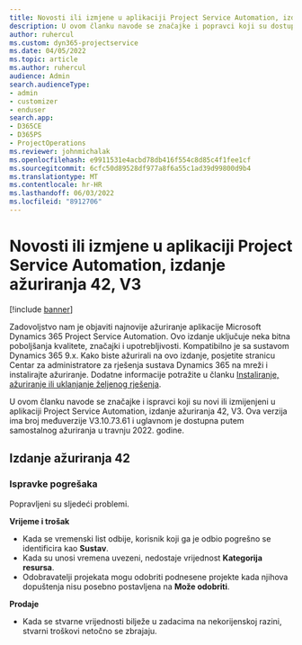 ```yaml
---
title: Novosti ili izmjene u aplikaciji Project Service Automation, izdanje ažuriranja 42, V3
description: U ovom članku navode se značajke i popravci koji su dostupni u aplikaciji Microsoft Dynamics 365 Project Service Automation, izdanje ažuriranja 42, V3.
author: ruhercul
ms.custom: dyn365-projectservice
ms.date: 04/05/2022
ms.topic: article
ms.author: ruhercul
audience: Admin
search.audienceType:
- admin
- customizer
- enduser
search.app:
- D365CE
- D365PS
- ProjectOperations
ms.reviewer: johnmichalak
ms.openlocfilehash: e9911531e4acbd78db416f554c8d85c4f1fee1cf
ms.sourcegitcommit: 6cfc50d89528df977a8f6a55c1ad39d99800d9b4
ms.translationtype: MT
ms.contentlocale: hr-HR
ms.lasthandoff: 06/03/2022
ms.locfileid: "8912706"
---
```

# <a name="whats-new-or-changed-in-project-service-automation-update-release-42-v3"></a>Novosti ili izmjene u aplikaciji Project Service Automation, izdanje ažuriranja 42, V3

[!include [banner](../includes/psa-now-project-operations.md)]

Zadovoljstvo nam je objaviti najnovije ažuriranje aplikacije Microsoft Dynamics 365 Project Service Automation. Ovo izdanje uključuje neka bitna poboljšanja kvalitete, značajki i upotrebljivosti. Kompatibilno je sa sustavom Dynamics 365 9.x. Kako biste ažurirali na ovo izdanje, posjetite stranicu Centar za administratore za rješenja sustava Dynamics 365 na mreži i instalirajte ažuriranje. Dodatne informacije potražite u članku [Instaliranje, ažuriranje ili uklanjanje željenog rješenja](/power-platform/admin/install-remove-preferred-solution).

U ovom članku navode se značajke i ispravci koji su novi ili izmijenjeni u aplikaciji Project Service Automation, izdanje ažuriranja 42, V3. Ova verzija ima broj međuverzije V3.10.73.61 i uglavnom je dostupna putem samostalnog ažuriranja u travnju 2022. godine.

## <a name="update-release-42"></a>Izdanje ažuriranja 42

### <a name="bug-fixes"></a>Ispravke pogrešaka

Popravljeni su sljedeći problemi.

**Vrijeme i trošak**

- Kada se vremenski list odbije, korisnik koji ga je odbio pogrešno se identificira kao **Sustav**.
- Kada su unosi vremena uvezeni, nedostaje vrijednost **Kategorija resursa**.
- Odobravatelji projekata mogu odobriti podnesene projekte kada njihova dopuštenja nisu posebno postavljena na **Može odobriti**.

**Prodaje**

- Kada se stvarne vrijednosti bilježe u zadacima na nekorijenskoj razini, stvarni troškovi netočno se zbrajaju.
